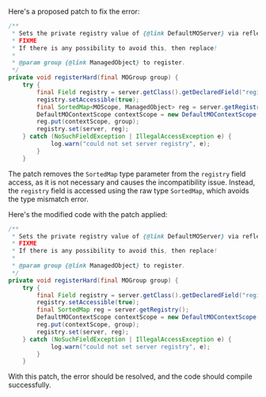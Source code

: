 Here's a proposed patch to fix the error:
```java
/**
 * Sets the private registry value of {@link DefaultMOServer} via reflection.
 * FIXME
 * If there is any possibility to avoid this, then replace!
 *
 * @param group {@link ManagedObject} to register.
 */
private void registerHard(final MOGroup group) {
    try {
        final Field registry = server.getClass().getDeclaredField("registry");
        registry.setAccessible(true);
        final SortedMap<MOScope, ManagedObject> reg = server.getRegistry();
        DefaultMOContextScope contextScope = new DefaultMOContextScope(new OctetString(""), group.getScope());
        reg.put(contextScope, group);
        registry.set(server, reg);
    } catch (NoSuchFieldException | IllegalAccessException e) {
            log.warn("could not set server registry", e);
        }
    }
```
The patch removes the `SortedMap` type parameter from the `registry` field access, as it is not necessary and causes the incompatibility issue. Instead, the `registry` field is accessed using the raw type `SortedMap`, which avoids the type mismatch error.

Here's the modified code with the patch applied:
```java
/**
 * Sets the private registry value of {@link DefaultMOServer} via reflection.
 * FIXME
 * If there is any possibility to avoid this, then replace!
 *
 * @param group {@link ManagedObject} to register.
 */
private void registerHard(final MOGroup group) {
    try {
        final Field registry = server.getClass().getDeclaredField("registry");
        registry.setAccessible(true);
        final SortedMap reg = server.getRegistry();
        DefaultMOContextScope contextScope = new DefaultMOContextScope(new OctetString(""), group.getScope());
        reg.put(contextScope, group);
        registry.set(server, reg);
    } catch (NoSuchFieldException | IllegalAccessException e) {
            log.warn("could not set server registry", e);
        }
    }
```
With this patch, the error should be resolved, and the code should compile successfully.